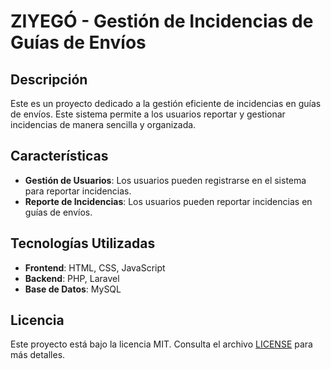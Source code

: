 # ZIYEGÓ - Gestión de Incidencias de Guías de Envíos

## Descripción
Este es un proyecto dedicado a la gestión eficiente de incidencias en guías de envíos. Este sistema permite a los usuarios reportar y gestionar incidencias de manera sencilla y organizada.

## Características
- **Gestión de Usuarios**: Los usuarios pueden registrarse en el sistema para reportar incidencias.
- **Reporte de Incidencias**: Los usuarios pueden reportar incidencias en guías de envíos.

## Tecnologías Utilizadas
- **Frontend**: HTML, CSS, JavaScript
- **Backend**: PHP, Laravel
- **Base de Datos**: MySQL

## Licencia
Este proyecto está bajo la licencia MIT. Consulta el archivo [LICENSE](LICENSE) para más detalles.

